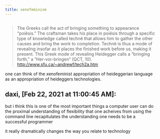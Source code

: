 ```yaml
---
title: xenofeminism
---
```


##
> The Greeks call the act of bringing something to appearance “poiêsis.” The craftsman takes his place in poiêsis through a specific type of knowledge called technê that allows him to gather the other causes and bring the work to completion. Technê is thus a mode of revealing insofar as it places the finished work before us, making it present. This Greek mode of revealing Heidegger calls a “bringing forth,” a “Her-vor-bringen”  (QCT, 10).
http://www.sfu.ca/~andrewf/tech2a.htm

one can think of the xenofeminist appropriation of heideggerian language as an appropriation of heideggers technologies.

## daxi, [Feb 22, 2021 at 11:00:45 AM]:
but i think this is one of the most important things a computer user can do
the proximal understanding of flexibility that one acheives from using the command line recapitulates the understanding one needs to be a successful programmer

it really dramatically changes the way you relate to technology